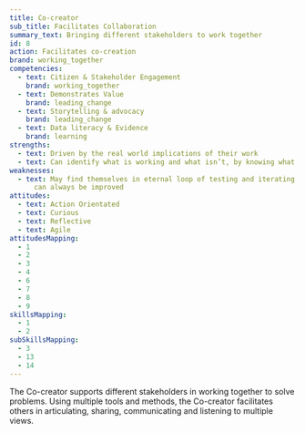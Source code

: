 ```yaml
---
title: Co-creator
sub_title: Facilitates Collaboration
summary_text: Bringing different stakeholders to work together
id: 8
action: Facilitates co-creation
brand: working_together
competencies:
  - text: Citizen & Stakeholder Engagement
    brand: working_together
  - text: Demonstrates Value
    brand: leading_change
  - text: Storytelling & advocacy
    brand: leading_change
  - text: Data literacy & Evidence
    brand: learning
strengths:
  - text: Driven by the real world implications of their work
  - text: Can identify what is working and what isn’t, by knowing what to measure
weaknesses:
  - text: May find themselves in eternal loop of testing and iterating, as things
      can always be improved
attitudes:
  - text: Action Orientated
  - text: Curious
  - text: Reflective
  - text: Agile
attitudesMapping:
  - 1
  - 2
  - 3
  - 4
  - 6
  - 7
  - 8
  - 9
skillsMapping:
  - 1
  - 2
subSkillsMapping:
  - 3
  - 13
  - 14
---
```

The Co-creator supports different stakeholders in working together to solve problems. Using multiple tools and methods, the Co-creator facilitates others in articulating, sharing, communicating and listening to multiple views.
